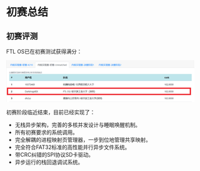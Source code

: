 # 初赛总结

## 初赛评测

FTL OS已在初赛测试获得满分：

![image-20220531000711741](pic/初赛结果.png)

初赛阶段临近结束，目前已经实现了：

* 无栈异步架构，完善的多核并发设计与睡眠唤醒机制。
* 所有初赛要求的系统调用。
* 完全解耦的进程映射页管理器，一步到位地管理共享映射。
* 完全符合FAT32标准的高性能并行异步文件系统。
* 带CRC纠错的SPI协议SD卡驱动。
* 异步运行的栈回退调试系统。

